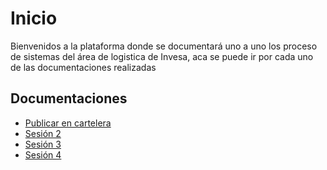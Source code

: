 # Inicio

Bienvenidos a la plataforma donde se documentará uno a uno los proceso de sistemas del área de logistica de Invesa, aca se puede ir por cada uno de las documentaciones realizadas

## Documentaciones

- [Publicar en cartelera](./sesion1.md)
- [Sesión 2](./sesion2.md)
- [Sesión 3](./sesion3.md)
- [Sesión 4](./sesion4.md)